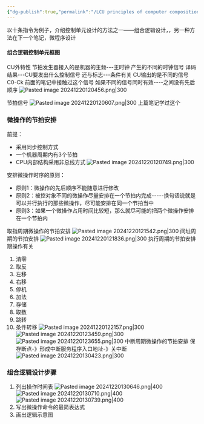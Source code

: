 ```yaml
---
{"dg-publish":true,"permalink":"/LCU principles of computer composition/组合逻辑设计/","dgPassFrontmatter":true,"noteIcon":"","created":"2024-11-28T11:11:48.465+08:00","updated":"2025-03-30T15:08:35.883+08:00"}
---
```



以十条指令为例子，介绍控制单元设计的方法之一——组合逻辑设计，，另一种方法在下一个笔记，微程序设计

#### 组合逻辑控制单元框图
CU外特性
节拍发生器接入的是机器的主频---主时钟  产生的不同的时钟信号
译码结果---CU要发出什么控制信号
还与标志---条件有关
CU输出的是不同的信号C0-Ck
前面的笔记中接触过这个信号 如果不同的信号同时有效----之间没有先后顺序
![Pasted image 20241220120456.png|300](/img/user/accessory/Pasted%20image%2020241220120456.png)

节拍信号
![Pasted image 20241220120607.png|300](/img/user/accessory/Pasted%20image%2020241220120607.png)
上篇笔记学过这个

### 微操作的节拍安排
前提：
- 采用同步控制方式
- 一个机器周期内有3个节拍
- CPU内部结构采用非总线方式
![Pasted image 20241220120749.png|300](/img/user/accessory/Pasted%20image%2020241220120749.png)

安排微操作时序的原则：
- 原则1：微操作的先后顺序不能随意进行修改
- 原则2：被控对象不同的微操作尽量安排在一个节拍内完成-----换句话说就是可以并行执行的那些微操作，尽可能安排在同一个节拍当中
- 原则3：如果一个微操作占用时间比较短，那么就尽可能的把两个微操作安排在一个节拍内

取指周期微操作的节拍安排
![Pasted image 20241220121542.png|300](/img/user/accessory/Pasted%20image%2020241220121542.png)
间址周期的节拍安排
![Pasted image 20241220121836.png|300](/img/user/accessory/Pasted%20image%2020241220121836.png)
执行周期的节拍安排
跟操作有关
1. 清零
2. 取反
3. 左移
4. 右移
5. 停机
6. 加法
7. 存储
8. 取数
9. 跳转
10. 条件转移
![Pasted image 20241220122157.png|300](/img/user/accessory/Pasted%20image%2020241220122157.png)
![Pasted image 20241220123459.png|300](/img/user/accessory/Pasted%20image%2020241220123459.png)
![Pasted image 20241220123655.png|300](/img/user/accessory/Pasted%20image%2020241220123655.png)
中断周期微操作的节拍安排
保存断点-》形成中断服务程序入口地址-》关中断
![Pasted image 20241220130423.png|300](/img/user/accessory/Pasted%20image%2020241220130423.png)

### 组合逻辑设计步骤
1. 列出操作时间表
	![Pasted image 20241220130646.png|400](/img/user/accessory/Pasted%20image%2020241220130646.png)
	![Pasted image 20241220130710.png|400](/img/user/accessory/Pasted%20image%2020241220130710.png)
	![Pasted image 20241220130739.png|400](/img/user/accessory/Pasted%20image%2020241220130739.png)
2. 写出微操作命令的最简表达式
3. 画出逻辑示意图